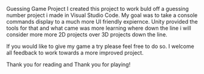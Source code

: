 Guessing Game Project 
I created this project to work buld off a guessing number project i made in Visual Studio Code. My goal was to take a console commands display to a much more UI friendly expiernce.
Unity provided the tools for that and what came was more learning where down the line i will consider more more 2D projects over 3D projects down the line.

If you would like to give my game a try please feel free to do so. I welcome all feedback to work towards a more improved project.

Thank you for reading and Thank you for playing!
